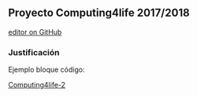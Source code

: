 ## Proyecto Computing4life 2017/2018


[editor on GitHub](https://github.com/renatolrr/computing4life/edit/master/README.md) 

### Justificación
  
Ejemplo bloque código:  

[Computing4life-2](https://scratch.mit.edu/projects/201082803/) 


